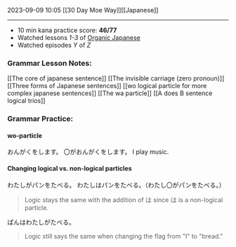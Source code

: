 2023-09-09 10:05
[[30 Day Moe Way]][[Japanese]]
___
* 10 min kana practice score: **46/77**
* Watched lessons *1-3* of [Organic Japanese](https://www.youtube.com/playlist?list=PLg9uYxuZf8x_A-vcqqyOFZu06WlhnypWj)
* Watched episodes *Y* of *Z*
### Grammar Lesson Notes:
[[The core of japanese sentence]]
[[The invisible carriage (zero pronoun)]]
[[Three forms of Japanese sentences]]
[[wo logical particle for more complex japanese sentences]]
[[The wa particle]]
[[A does B sentence logical trios]]
### Grammar Practice:
#### wo-particle
おんがくをします。
〇がおんがくをします。
I play music.
#### Changing logical vs. non-logical particles
わたしがパンをたべる。
わたしはパンをたべる。（わたし〇がパンをたべる。）
> Logic stays the same with the addition of は since は is a non-logical particle.

ぱんはわたしがたべる。
> Logic still says the same when changing the flag from "I" to "bread."



